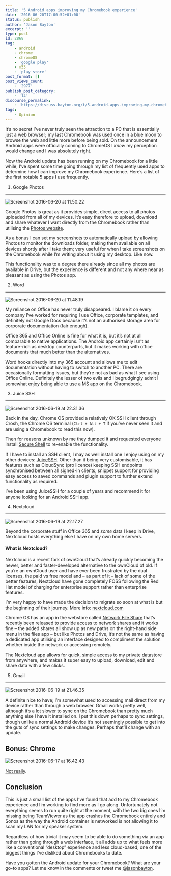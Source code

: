 ```yaml
---
title: '5 Android apps improving my Chromebook experience'
date: '2016-06-20T17:00:52+01:00'
status: publish
author: 'Jason Bayton'
excerpt: ''
type: post
id: 2868
tag:
    - android
    - chrome
    - chromeOS
    - 'google play'
    - m53
    - 'play store'
post_format: []
post_views_count:
    - '2977'
publish_post_category:
    - '14'
discourse_permalink:
    - 'https://discuss.bayton.org/t/5-android-apps-improving-my-chromebook-experience/258'
tags:
    - Opinion
---
```

It’s no secret I’ve never truly seen the attraction to a PC that is essentially just a web browser; my last Chromebook was used once in a blue moon to browse the web and little more before being sold. On the announcement Android apps were officially coming to ChromeOS I *knew* my perception would change and I was absolutely right.

Now the Android update has been running on my Chromebook for a little while, I’ve spent some time going through my list of frequently used apps to determine how I can improve my Chromebook experience. Here’s a list of the first notable 5 apps I use frequently.

1. Google Photos
----------------

![Screenshot 2016-06-20 at 11.50.22](https://cdn.bayton.org/uploads/2016/06/Screenshot-2016-06-20-at-11.50.22.png)

Google Photos is great as it provides simple, direct access to all photos uploaded from all of my devices. It’s easy therefore to upload, download and share whatever I want directly from the Chromebook rather than utilising the [Photos website](//photos.google.com).

As a bonus I can set my screenshots to automatically upload by allowing Photos to monitor the downloads folder, making them available on all devices shortly after I take them; very useful for when I take screenshots on the Chromebook while I’m writing about it using my desktop. Like now.

This functionality was to a degree there already since all my photos are available in Drive, but the experience is different and not any where near as pleasant as using the Photos app.

2. Word
-------

![Screenshot 2016-06-20 at 11.48.19](https://cdn.bayton.org/uploads/2016/06/Screenshot-2016-06-20-at-11.48.19.png)

My reliance on Office has never truly disappeared. I blame it on every company I’ve worked for requiring I use Office, corporate templates, and definitely not Google Docs because it’s not an authorised storage area for corporate documentation (fair enough).

Office 365 and Office Online is fine for what it is, but it’s not at all comparable to native applications. The Android app certainly isn’t as feature-rich as desktop counterparts, but it makes working with office documents that much better than the alternatives.

Word hooks directly into my 365 account and allows me to edit documentation without having to switch to another PC. There are occasionally formatting issues, but they’re not as bad as what I see using Office Online. Definitely the lesser of two evils and I begrudgingly admit I somewhat enjoy being able to use a MS app on the Chromebook.

3. Juice SSH
------------

![Screenshot 2016-06-19 at 22.31.36](https://cdn.bayton.org/uploads/2016/06/Screenshot-2016-06-19-at-22.31.36.png)

Back in the day, Chrome OS provided a relatively OK SSH client through Crosh, the Chrome OS terminal (`Ctrl + Alt + T` if you’ve never seen it and are using a Chromebook to read this now).

Then for reasons unknown by me they dumped it and requested everyone install [Secure Shell](https://chrome.google.com/webstore/detail/secure-shell/pnhechapfaindjhompbnflcldabbghjo?hl=en) to re-enable the functionality.

If I have to install an SSH client, I may as well install one I enjoy using on my other devices: [JuiceSSH](https://play.google.com/store/apps/details?id=com.sonelli.juicessh). Other than it being very customisable, it has features such as CloudSync (pro licence) keeping SSH endpoints synchronised between all signed-in clients, snippet support for providing easy access to saved commands and plugin support to further extend functionality as required.

I’ve been using JuiceSSH for a couple of years and recommend it for anyone looking for an Android SSH app.

4. Nextcloud
------------

![Screenshot 2016-06-19 at 22.17.27](https://cdn.bayton.org/uploads/2016/06/Screenshot-2016-06-19-at-22.17.27.png)

Beyond the corporate stuff in Office 365 and *some* data I keep in Drive, Nextcloud hosts everything else I have on my own home servers.

<div class="callout callout-info">

#### What is Nextcloud?

Nextcloud is a recent fork of ownCloud that’s already quickly becoming the newer, better and faster-developed alternative to the ownCloud of old. If you’re an ownCloud user and have ever been frustrated by the dual licenses, the paid vs free model and – as part of it – lack of some of the better features, Nextcloud have gone completely FOSS following the Red Hat model of charging for enterprise support rather than enterprise features.

I’m very happy to have made the decision to migrate so soon at what is but the beginning of their journey. More info: [nextcloud.com](//nextcloud.com)

</div>

Chrome OS has an app in the webstore called [Network File Share](https://chrome.google.com/webstore/detail/network-file-share-for-ch/ndjpildffkeodjdaeebdhnncfhopkajk) that’s recently been released to provide access to network shares and it works fine – the added shares all show up as new paths on the right-hand side menu in the files app – but like Photos and Drive, it’s not the same as having a dedicated app utilising an interface designed to compliment the solution whether inside the network or accessing remotely.

The Nextcloud app allows for quick, simple access to my private datastore from anywhere, and makes it super easy to upload, download, edit and share data with a few clicks.

5. Gmail
--------

![Screenshot 2016-06-19 at 21.46.35](https://cdn.bayton.org/uploads/2016/06/Screenshot-2016-06-19-at-21.46.35.png)

A definite nice to have; I’m somewhat used to accessing mail direct from my device rather than through a web browser. Gmail works pretty well, although it’s a lot slower to sync on the Chromebook than pretty much anything else I have it installed on. I put this down perhaps to sync settings, though unlike a normal Android device it’s not seemingly possible to get into the guts of sync settings to make changes. Perhaps that’ll change with an update.

Bonus: Chrome
-------------

![Screenshot 2016-06-17 at 16.42.43](https://cdn.bayton.org/uploads/2016/06/Screenshot-2016-06-17-at-16.42.43.png)

[Not really](https://plus.google.com/u/0/+JasonBaytonX/posts/WBpqv7prMBL).

Conclusion
----------

This is just a small list of the apps I’ve found that add to my Chromebook experience and I’m working to find more as I go along. Unfortunately not everything seems to run quite right at the moment, with the two big ones I’m missing being TeamViewer as the app crashes the Chromebook entirely and Sonos as the way the Android container is networked is not allowing it to scan my LAN for my speaker system.

Regardless of how trivial it may seem to be able to do something via an app rather than going through a web interface, it all adds up to what feels more like a conventional “desktop” experience and less cloud-based; one of the biggest things I’ve disliked about Chromebooks to date.

Have you gotten the Android update for your Chromebook? What are your go-to apps? Let me know in the comments or tweet me [@jasonbayton](//twitter.com/jasonbayton).